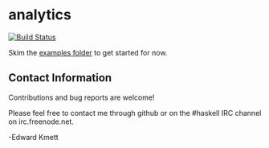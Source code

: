 # analytics

[![Build Status](https://secure.travis-ci.org/ekmett/analytics.png?branch=master)](http://travis-ci.org/ekmett/analytics)

Skim the [examples folder](https://github.com/ekmett/analytics/tree/master/examples) to get started for now.

Contact Information
-------------------

Contributions and bug reports are welcome!

Please feel free to contact me through github or on the #haskell IRC channel on irc.freenode.net.

-Edward Kmett

